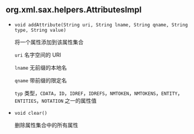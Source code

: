 ## org.xml.sax.helpers.AttributesImpl

* `void addAttribute(String uri, String lname, String qname, String type, String value)`

  将一个属性添加到该属性集合

  `uri`		名字空间的 URI

  `lname`		无前缀的本地名

  `qname`		带前缀的限定名

  `typ`		类型，`CDATA`，`ID`，`IDREF`，`IDREFS`，`NMTOKEN`，`NMTOKENS`，`ENTITY`，`ENTITIES`，`NOTATION` 之一的属性值

* `void clear()`

  删除属性集合中的所有属性

  

